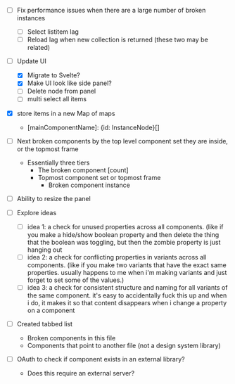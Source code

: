 - [ ] Fix performance issues when there are a large number of broken instances
  - [ ] Select listitem lag
  - [ ] Reload lag when new collection is returned (these two may be related)
- [ ] Update UI
  - [X] Migrate to Svelte?
  - [X] Make UI look like side panel?
  - [ ] Delete node from panel
  - [ ] multi select all items
- [X] store items in a new Map of maps
  - [mainComponentName]: {id: InstanceNode}[]
- [ ] Next broken components by the top level component set they are inside, or the topmost frame
  - Essentially three tiers
    -  The broken component [count]
      - Topmost component set or topmost frame
        - Broken component instance
- [ ] Ability to resize the panel

- [ ] Explore ideas
  - [ ] idea 1: a check for unused properties across all components. (like if you make a hide/show boolean property and then delete the thing that the boolean was toggling, but then the zombie property is just hanging out
  - [ ] idea 2: a check for conflicting properties in variants across all components. (like if you make two variants that have the exact same properties. usually happens to me when i'm making variants and just forget to set some of the values.)
  - [ ] idea 3: a check for consistent structure and naming for all variants of the same component. it's easy to accidentally fuck this up and when i do, it makes it so that content disappears when i change a property on a component

- [ ] Created tabbed list
  - Broken components in this file
  - Components that point to another file (not a design system library)

- [ ] OAuth to check if component exists in an external library?
  - Does this require an external server?
